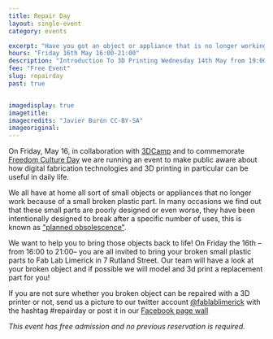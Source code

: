 ```yaml
---
title: Repair Day
layout: single-event
category: events

excerpt: "Have you got an object or appliance that is no longer working because of a broken plastic part? Bring us the plastic part and we will 3D print a new one for free!"
hours: "Friday 16th May 16:00-21:00"
description: "Introduction To 3D Printing Wednesday 14th May from 19:00 to 21:00"
fee: "Free Event"
slug: repairday
past: true


imagedisplay: true
imagetitle:
imagecredits: "Javier Burón CC-BY-SA"
imageoriginal:
---
```


On Friday, May 16, in collaboration with [3DCamp](http://3dcamp.barcamp.ie) and to commemorate [Freedom Culture Day](http://www.culturefreedomday.org) we are running an event to make public aware about how digital fabrication technologies and 3D printing in particular can be useful in daily life.

We all have at home all sort of small objects or appliances that no longer work because of a small broken plastic part. In many occasions we find out that these small parts are poorly designed or even worse, they have been intentionally designed to break after a specific number of uses, this is known as ["planned obsolescence"](http://en.wikipedia.org/wiki/Planned_obsolescence).

We want to help you to bring those objects back to life! On Friday the 16th –from 16:00 to 21:00– you are all invited to bring your broken small plastic parts to Fab Lab Limerick in 7 Rutland Street. Our team will have a look at your broken object and if possible we will model and 3d print a replacement part for you!

If you are not sure whether you broken object can be repaired with a 3D printer or not, send us a picture to our twitter account [@fablablimerick](http://twitter.com/fablablimerick) with the hashtag #repairday or post it in our [Facebook page wall](https://www.facebook.com/fablablimerick)

*This event has free admission and no previous reservation is required.*
